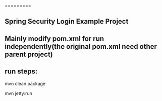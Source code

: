 =========

## Spring Security Login Example Project

## Mainly modify pom.xml for run independently(the original pom.xml need other parent project)

## run steps:

mvn clean package

mvn jetty:run 

